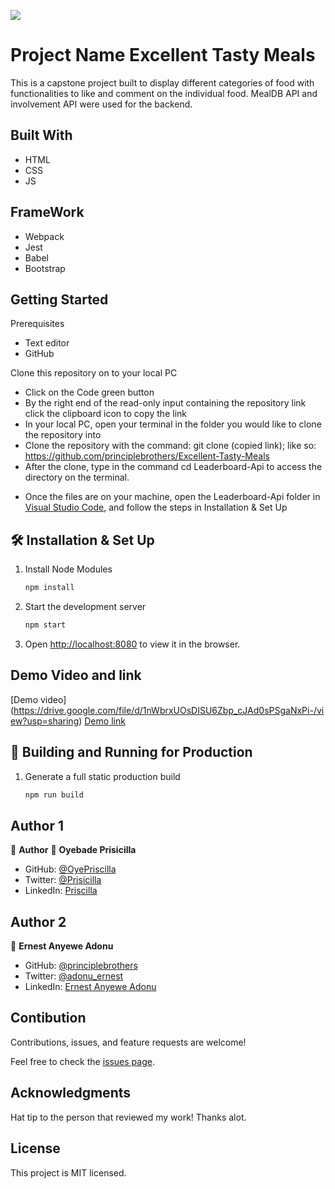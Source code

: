![](https://img.shields.io/badge/Microverse-blueviolet)

# Project Name Excellent Tasty Meals

This is a capstone project built to display different categories of food with functionalities to like and comment on the individual food. MealDB API and involvement API were used for the backend.


## Built With
* HTML
* CSS
* JS

## FrameWork
* Webpack
* Jest
* Babel
* Bootstrap

## Getting Started

Prerequisites
* Text editor
* GitHub

Clone this repository on to your local PC

* Click on the Code green button
* By the right end of the read-only input containing the repository link click the clipboard icon to copy the link
* In your local PC, open your terminal in the folder you would like to clone the repository into
* Clone the repository with the command: git clone (copied link); like so: https://github.com/principlebrothers/Excellent-Tasty-Meals
* After the clone, type in the command cd Leaderboard-Api to access the directory on the terminal.

- Once the files are on your machine, open the Leaderboard-Api folder in [Visual Studio Code](https://code.visualstudio.com/), and follow the steps in Installation & Set Up

## 🛠 Installation & Set Up

1. Install Node Modules

   ```sh
   npm install

2. Start the development server

   ```sh
   npm start

3. Open [http://localhost:8080](http://localhost:8080) to view it in the browser.

## Demo Video and link
 [Demo video] (https://drive.google.com/file/d/1nWbrxUOsDISU6Zbp_cJAd0sPSgaNxPi-/view?usp=sharing)
 [Demo link]()

## 🚀 Building and Running for Production

1. Generate a full static production build

   ```sh
   npm run build

## Author 1
👤 **Author**
👤 **Oyebade Prisicilla**

- GitHub: [@OyePriscilla](https://github.com/OyePriscilla)
- Twitter: [@Prisicilla](https://twitter.com/Prisicilla)
- LinkedIn: [Priscilla](https://linkedin.com/in/Priscilla)

## Author 2

👤 **Ernest Anyewe Adonu**

- GitHub: [@principlebrothers](https://github.com/principlebrothers)
- Twitter: [@adonu_ernest](https://twitter.com/adonu_ernest)
- LinkedIn: [Ernest Anyewe Adonu](www.linkedin.com/in/ernest-adonu-7b61951b0)

## Contibution
Contributions, issues, and feature requests are welcome!

Feel free to check the [issues page](../../issues/).

## Acknowledgments
Hat tip to the person that reviewed my work! Thanks alot.

## License
This project is MIT licensed.

